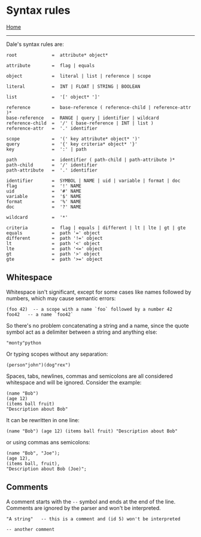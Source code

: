  # Syntax rules

[Home](../README.md)

---

Dale's syntax rules are:

```
root             =  attribute* object*

attribute        =  flag | equals

object           =  literal | list | reference | scope

literal          =  INT | FLOAT | STRING | BOOLEAN

list             =  '[' object* ']'

reference        =  base-reference ( reference-child | reference-attr )*
base-reference   =  RANGE | query | identifier | wildcard
reference-child  =  '/' ( base-reference | INT | list )
reference-attr   =  '.' identifier

scope            =  '(' key attribute* object* ')'
query            =  '{' key criteria* object* '}'
key              =  ':' | path

path             =  identifier ( path-child | path-attribute )*
path-child       =  '/' identifier
path-attribute   =  '.' identifier

identifier       =  SYMBOL | NAME | uid | variable | format | doc
flag             =  '!' NAME
uid              =  '#' NAME
variable         =  '$' NAME
format           =  '%' NAME
doc              =  '?' NAME

wildcard         =  '*'

criteria         =  flag | equals | different | lt | lte | gt | gte
equals           =  path '=' object
different        =  path '!=' object
lt               =  path '<' object
lte              =  path '<=' object
gt               =  path '>' object
gte              =  path '>=' object

```

## Whitespace

Whitespace isn't significant, except for some cases like names followed by numbers, which may cause semantic errors:

```
(foo 42)  -- a scope with a name `foo` followed by a number 42
foo42   -- a name `foo42`
```

So there's no problem concatenating a string and a name, since the quote symbol act as a delimiter between a string and anything else:

```
"monty"python
```

Or typing scopes without any separation:

```
(person"john")(dog"rex")
```

Spaces, tabs, newlines, commas and semicolons are all considered whitespace and will be ignored. Consider the example:

```
(name "Bob")
(age 12)
(items ball fruit)
"Description about Bob"
```

It can be rewritten in one line:

```
(name "Bob") (age 12) (items ball fruit) "Description about Bob"
```

or using commas ans semicolons:

```
(name "Bob", "Joe");
(age 12),
(items ball, fruit),
"Description about Bob (Joe)";
```


## Comments

A comment starts with the `--` symbol and ends at the end of the line. Comments are ignored by the parser and won't be interpreted.

```
"A string"   -- this is a comment and (id 5) won't be interpreted

-- another comment
```
